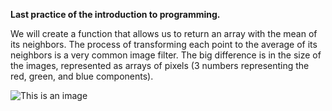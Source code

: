 **Last practice of the introduction to programming.**

We will create a function that allows us to return an array with the mean of its neighbors. The process of transforming each point to the average of its neighbors is a very common image filter. The big difference is in the size of the images, represented as arrays of pixels (3 numbers representing the red, green, and blue components).


![This is an image](https://i.pinimg.com/564x/99/f0/1f/99f01feb0a5b9ed2646f0e80ebedba9e.jpg)
